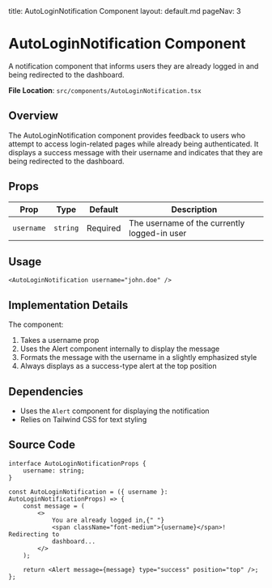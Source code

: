 <frontmatter>
title: AutoLoginNotification Component
layout: default.md
pageNav: 3
</frontmatter>

# AutoLoginNotification Component

A notification component that informs users they are already logged in and being redirected to the dashboard.

**File Location**: `src/components/AutoLoginNotification.tsx`

## Overview

The AutoLoginNotification component provides feedback to users who attempt to access login-related pages while already being authenticated. It displays a success message with their username and indicates that they are being redirected to the dashboard.

## Props

| Prop       | Type     | Default  | Description                                  |
| ---------- | -------- | -------- | -------------------------------------------- |
| `username` | `string` | Required | The username of the currently logged-in user |

## Usage

```tsx
<AutoLoginNotification username="john.doe" />
```

## Implementation Details

The component:

1. Takes a username prop
2. Uses the Alert component internally to display the message
3. Formats the message with the username in a slightly emphasized style
4. Always displays as a success-type alert at the top position

## Dependencies

-   Uses the `Alert` component for displaying the notification
-   Relies on Tailwind CSS for text styling

## Source Code

```tsx
interface AutoLoginNotificationProps {
    username: string;
}

const AutoLoginNotification = ({ username }: AutoLoginNotificationProps) => {
    const message = (
        <>
            You are already logged in,{" "}
            <span className="font-medium">{username}</span>! Redirecting to
            dashboard...
        </>
    );

    return <Alert message={message} type="success" position="top" />;
};
```
